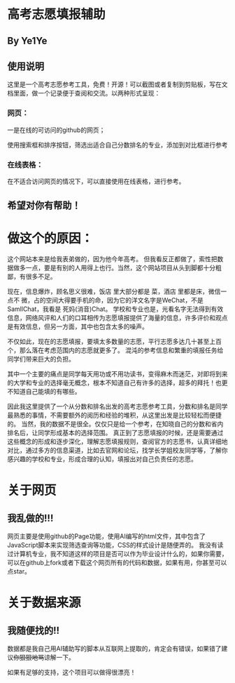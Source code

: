 # 高考志愿填报辅助
## By Ye1Ye

## 使用说明
这里是一个高考志愿参考工具，免费！开源！可以截图或者复制到剪贴板，写在文档里面，做一个记录便于查阅和交流。以两种形式呈现：
### 网页：
一是在线的可访问的github的网页；

使用搜索框和排序按钮，筛选出适合自己分数排名的专业，添加到对比框进行参考


###  在线表格：
在不适合访问网页的情况下，可以直接使用在线表格，进行参考。


## 希望对你有帮助！

# 做这个的原因：
这个网站本来是给我表弟做的，因为他今年高考。
但我看反正都做了，索性把数据做多一点，要是有别的人用得上也行。当然，这个网站项目从头到脚都十分粗鄙，有很多不足。

现在，信息爆炸，顾名思义很难，饭店 里大部分都是 菜，酒店 里都是床，微信一点不 微，占的空间大得要手机的命，因为它的洋文名字是WeChat，不是SamllChat，我看是 死妈(消音)Chat。
学校和专业也是，光看名字无法得到有效信息，网络风评和人们的口耳相传为志愿填报提供了海量的信息，许多评价和观点是有效信息，但另一方面，其中也包含太多的噪声。

不仅如此，现在的志愿填报，要填太多数量的志愿，平行志愿多达几十甚至上百个，那么落在考虑范围内的志愿就更多了。
混沌的参考信息和繁重的填报任务给同学们带来巨大的负担。

其中一个主要的痛点是同学每天用功或不用功读书，变得麻木而迷茫，对即将到来的大学和专业的选择毫无概念，根本不知道自己有许多的选择，超多的拜托！也更不知道自己能填的有哪些。

因此我这里提供了一个从分数和排名出发的高考志愿参考工具，分数和排名是同学最熟悉的事情，不需要额外的阅历和经验的堆积，从这里出发是比较轻松而便捷的。
当然，我的数据不是很全。仅仅只是给一个参考，在知晓自己的分数和省内排名后，让同学形成基本的选择范围。
真正到了志愿填报的时候，还是需要通过这些概念的形成和逐步深化，理解志愿填报规则，查阅官方的志愿书，认真详细地对比，通过多方的信息渠道，比如去官网和论坛，找学长学姐校友同学等，了解你感兴趣的学校和专业，形成合理的认知，填报出对自己负责任的志愿。


# 关于网页
## 我乱做的!!!
网页主要是使用github的Page功能，使用AI编写的html文件，其中包含了JavaScript脚本来实现筛选查询等功能，CSS的样式设计是随便弄的。
我没有读过计算机专业，我不知道这样的项目是否可以作为毕业设计什么的，如果你需要，可以在github上fork或者下载这个网页所有的代码和数据，如果有用，你甚至可以点star。
# 关于数据来源
## 我随便找的!!
数据都是我自己用AI辅助写的脚本从互联网上提取的，肯定会有错误，如果错了建议~~你狠狠地骂~~谅解一下。

如果有足够的支持，这个项目可以做得很漂亮！
